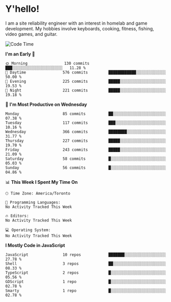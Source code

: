 # Y'hello!
I am a site reliability engineer with an interest in homelab and game development.
My hobbies involve keyboards, cooking, fitness, fishing, video games, and guitar.

<!--START_SECTION:waka-->
![Code Time](http://img.shields.io/badge/Code%20Time-66%20hrs%2054%20mins-blue)

**I'm an Early 🐤** 

```text
🌞 Morning                130 commits         ███░░░░░░░░░░░░░░░░░░░░░░   11.28 % 
🌆 Daytime                576 commits         ████████████░░░░░░░░░░░░░   50.00 % 
🌃 Evening                225 commits         █████░░░░░░░░░░░░░░░░░░░░   19.53 % 
🌙 Night                  221 commits         █████░░░░░░░░░░░░░░░░░░░░   19.18 % 
```
📅 **I'm Most Productive on Wednesday** 

```text
Monday                   85 commits          ██░░░░░░░░░░░░░░░░░░░░░░░   07.38 % 
Tuesday                  117 commits         ███░░░░░░░░░░░░░░░░░░░░░░   10.16 % 
Wednesday                366 commits         ████████░░░░░░░░░░░░░░░░░   31.77 % 
Thursday                 227 commits         █████░░░░░░░░░░░░░░░░░░░░   19.70 % 
Friday                   243 commits         █████░░░░░░░░░░░░░░░░░░░░   21.09 % 
Saturday                 58 commits          █░░░░░░░░░░░░░░░░░░░░░░░░   05.03 % 
Sunday                   56 commits          █░░░░░░░░░░░░░░░░░░░░░░░░   04.86 % 
```


📊 **This Week I Spent My Time On** 

```text
🕑︎ Time Zone: America/Toronto

💬 Programming Languages: 
No Activity Tracked This Week

🔥 Editors: 
No Activity Tracked This Week

💻 Operating System: 
No Activity Tracked This Week
```

**I Mostly Code in JavaScript** 

```text
JavaScript               10 repos            ███████░░░░░░░░░░░░░░░░░░   27.78 % 
Shell                    3 repos             ██░░░░░░░░░░░░░░░░░░░░░░░   08.33 % 
TypeScript               2 repos             █░░░░░░░░░░░░░░░░░░░░░░░░   05.56 % 
GDScript                 1 repo              █░░░░░░░░░░░░░░░░░░░░░░░░   02.78 % 
Smarty                   1 repo              █░░░░░░░░░░░░░░░░░░░░░░░░   02.78 % 
```




<!--END_SECTION:waka-->
